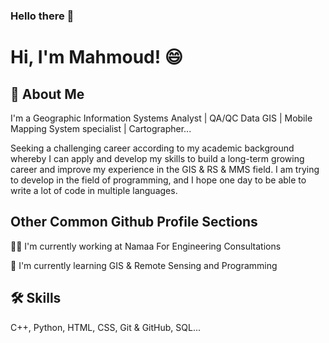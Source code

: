 ### Hello there 👋

# Hi, I'm Mahmoud! 😄

## 🚀 About Me
I'm a Geographic Information Systems Analyst | QA/QC Data GIS | Mobile Mapping System specialist | Cartographer...

Seeking a challenging career according to my academic background whereby I can apply and develop my skills to build a long-term growing career and improve my experience in the GIS & RS & MMS field.
I am trying to develop in the field of programming, and I hope one day to be able to write a lot of code in multiple languages.

## Other Common Github Profile Sections
👩‍💻 I'm currently working at Namaa For Engineering Consultations

🧠 I'm currently learning GIS & Remote Sensing and Programming

## 🛠 Skills
C++, Python, HTML, CSS, Git & GitHub, SQL...

